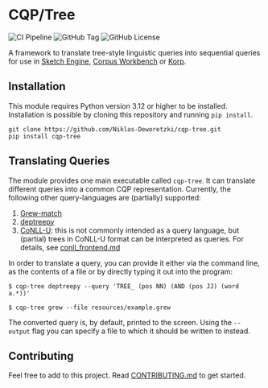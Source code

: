 # CQP/Tree

![CI Pipeline](https://github.com/Niklas-Deworetzki/ctp/actions/workflows/automation.yml/badge.svg?branch=main)
![GitHub Tag](https://img.shields.io/github/v/tag/Niklas-Deworetzki/cqp-tree)
![GitHub License](https://img.shields.io/github/license/Niklas-Deworetzki/cqp-tree)

A framework to translate tree-style linguistic queries into sequential queries for use in [Sketch Engine](https://www.sketchengine.eu/), [Corpus Workbench](https://cwb.sourceforge.io/) or [Korp](https://spraakbanken.gu.se/korp).

## Installation

This module requires Python version 3.12 or higher to be installed.
Installation is possible by cloning this repository and running `pip install`.

```shell
git clone https://github.com/Niklas-Deworetzki/cqp-tree.git
pip install cqp-tree
```

## Translating Queries

The module provides one main executable called `cqp-tree`.
It can translate different queries into a common CQP representation.
Currently, the following other query-languages are (partially) supported:
1. [Grew-match](https://match.grew.fr/)
2. [deptreepy](https://github.com/aarneranta/deptreepy/tree/main)
3. [CoNLL-U](https://universaldependencies.org/format.html): this is not commonly intended as a query language, but (partial) trees in CoNLL-U format can be interpreted as queries. For details, see [conll_frontend.md](conll_frontend.md)

In order to translate a query, you can provide it either via the command line, as the contents of a file or by directly typing it out into the program:

```shell
$ cqp-tree deptreepy --query 'TREE_ (pos NN) (AND (pos JJ) (word a.*))'
```

```shell
$ cqp-tree grew --file resources/example.grew
```

The converted query is, by default, printed to the screen.
Using the `--output` flag you can specify a file to which it should be written to instead.

## Contributing

Feel free to add to this project.
Read [CONTRIBUTING.md](CONTRIBUTING.md) to get started.

